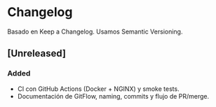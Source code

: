 # Changelog
Basado en Keep a Changelog. Usamos Semantic Versioning.

## [Unreleased]
### Added
- CI con GitHub Actions (Docker + NGINX) y smoke tests.
- Documentación de GitFlow, naming, commits y flujo de PR/merge.
